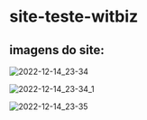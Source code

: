 # site-teste-witbiz

## imagens do site:

![2022-12-14_23-34](https://user-images.githubusercontent.com/119881573/207759185-fdb02ce8-48a2-403c-b115-97be96fc2b59.png)

![2022-12-14_23-34_1](https://user-images.githubusercontent.com/119881573/207759193-23843527-e192-4e0d-af7a-cd66710723ac.png)

![2022-12-14_23-35](https://user-images.githubusercontent.com/119881573/207759202-a383d376-83b7-405a-85ec-cd700661bc47.png)
